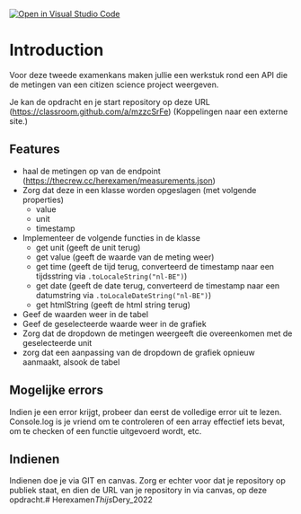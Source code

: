 [![Open in Visual Studio Code](https://classroom.github.com/assets/open-in-vscode-c66648af7eb3fe8bc4f294546bfd86ef473780cde1dea487d3c4ff354943c9ae.svg)](https://classroom.github.com/online_ide?assignment_repo_id=8157671&assignment_repo_type=AssignmentRepo)
# Introduction

Voor deze tweede examenkans maken jullie een werkstuk rond een API die de metingen van een citizen science project weergeven. 

Je kan de opdracht en je start repository op deze URL (https://classroom.github.com/a/mzzcSrFe) (Koppelingen naar een externe site.)

## Features

* haal de metingen op van de endpoint (https://thecrew.cc/herexamen/measurements.json)
* Zorg dat deze in een klasse worden opgeslagen (met volgende properties)
  * value 
  * unit
  * timestamp
* Implementeer de volgende functies in de klasse
  * get unit (geeft de unit terug)
  * get value (geeft de waarde van de meting weer)
  * get time (geeft de tijd terug, converteerd de timestamp naar een tijdsstring via `.toLocaleString("nl-BE")`)
  * get date (geeft de date terug, converteerd de timestamp naar een datumstring via `.toLocaleDateString("nl-BE")`)
  * get htmlString (geeft de html string terug)
* Geef de waarden weer in de tabel
* Geef de geselecteerde waarde weer in de grafiek
* Zorg dat de dropdown de metingen weergeeft die overeenkomen met de geselecteerde unit
* zorg dat een aanpassing van de dropdown de grafiek opnieuw aanmaakt, alsook de tabel

## Mogelijke errors
Indien je een error krijgt, probeer dan eerst de volledige error uit te lezen. Console.log is je vriend om te controleren of een array effectief iets bevat, om te checken of een functie uitgevoerd wordt, etc.

## Indienen
Indienen doe je via GIT en canvas. Zorg er echter voor dat je repository op publiek staat, en dien de URL van je repository in via canvas, op deze opdracht.#   H e r e x a m e n _ T h i j s _ D e r y _ 2 0 2 2  
 